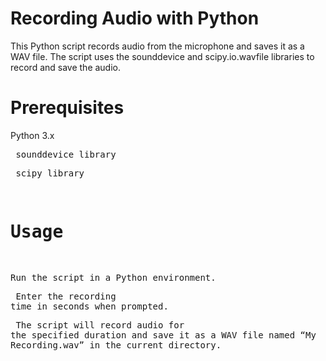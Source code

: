 # Recording Audio with Python
This Python script records audio from the microphone and saves it as a WAV file. The script uses the sounddevice and scipy.io.wavfile libraries to record and save the audio.

# Prerequisites
Python 3.x <pre>
sounddevice library <pre>
scipy library

# Usage
Run the script in a Python environment. <pre>
Enter the recording time in seconds when prompted. <pre>
The script will record audio for the specified duration and save it as a WAV file named “My Recording.wav” in the current directory.
